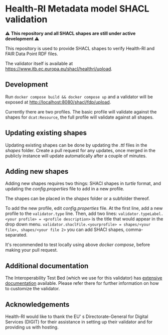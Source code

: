 # Health-RI Metadata model SHACL validation

:warning: **This repository and all SHACL shapes are still under active development** :warning:

This repository is used to provide SHACL shapes to verify Health-RI and FAIR Data Point RDF files.

The validator itself is available at <https://www.itb.ec.europa.eu/shacl/healthri/upload>.

## Development

Run `docker compose build && docker compose up` and a validator will be exposed at <http://localhost:8080/shacl/fdp/upload>.

Currently there are two profiles. The basic profile will validate against the shapes for `dcat:Resource`,
the full profile will validate against all shapes.

## Updating existing shapes

Updating existing shapes can be done by updating the *.ttl* files in the *shapes* folder. Create
a pull request for any updates, once merged in the publicly instance will update automatically
after a couple of minutes.

## Adding new shapes

Adding new shapes requires two things: SHACl shapes in *turtle* format, and updating the
*config.properties* file to add in a new profile.

The shapes can be placed in the *shapes* folder or a subfolder thereof.

To add the new profile, edit *config.properties* file. At the first line, add a new profile to the
`validator.type` line. Then, add two lines: `validator.typeLabel.<your profile> = <profile description>`
is the title that would appear in the drop down menu.
`validator.shaclFile.<yourprofile> = shapes/<your file>, shapes/<your file 2>` you can add SHACl shapes,
comma-separated.

It's recommended to test locally using above *docker compose*, before making your pull request.

## Additional documentation

The Interoperability Test Bed (which we use for this validator) has
[extensive documentation](https://www.itb.ec.europa.eu/docs/guides/latest/validatingRDF/index.html)
available. Please refer there for further information on how to customize the validator.

## Acknowledgements

Health-RI would like to thank the EU' s Directorate-General for Digital Services (DIGIT) for their
assistance in setting up their validator and for providing us with hosting.
